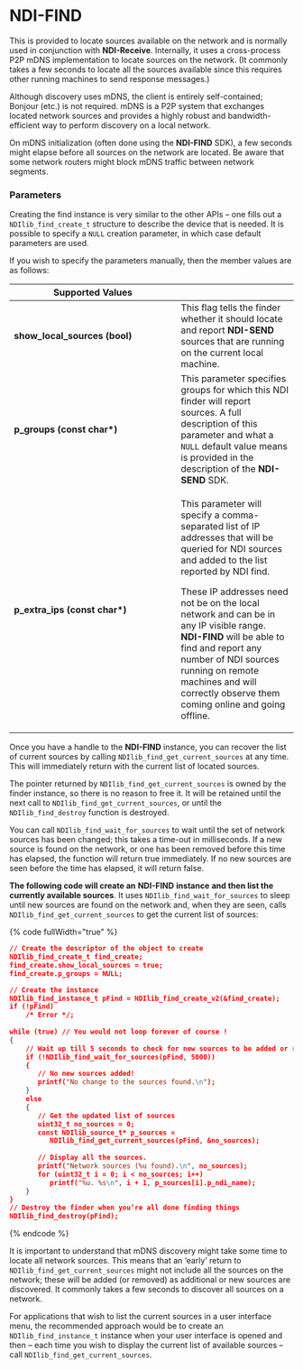 # NDI-FIND

This is provided to locate sources available on the network and is normally used in conjunction with **NDI-Receive**. Internally, it uses a cross-process P2P mDNS implementation to locate sources on the network. (It commonly takes a few seconds to locate all the sources available since this requires other running machines to send response messages.)

Although discovery uses mDNS, the client is entirely self-contained; Bonjour (etc.) is not required. mDNS is a P2P system that exchanges located network sources and provides a highly robust and bandwidth-efficient way to perform discovery on a local network.

On mDNS initialization (often done using the **NDI-FIND** SDK), a few seconds might elapse before all sources on the network are located. Be aware that some network routers might block mDNS traffic between network segments.

### Parameters

Creating the find instance is very similar to the other APIs – one fills out a `NDIlib_find_create_t` structure to describe the device that is needed. It is possible to specify a `NULL` creation parameter, in which case default parameters are used.

If you wish to specify the parameters manually, then the member values are as follows:

<table data-full-width="true"><thead><tr><th width="280">Supported Values</th><th></th></tr></thead><tbody><tr><td><strong>show_local_sources (bool)</strong></td><td>This flag tells the finder whether it should locate and report <strong>NDI-SEND</strong> sources that are running on the current local machine.</td></tr><tr><td><strong>p_groups (const char*)</strong></td><td>This parameter specifies groups for which this NDI finder will report sources. A full description of this parameter and what a <code>NULL</code> default value means is provided in the description of the <strong>NDI-SEND</strong> SDK.</td></tr><tr><td><strong>p_extra_ips (const char*)</strong></td><td><p>This parameter will specify a comma-separated list of IP addresses that will be queried for NDI sources and added to the list reported by NDI find.</p><p></p><p>These IP addresses need not be on the local network and can be in any IP visible range. <strong>NDI-FIND</strong> will be able to find and report any number of NDI sources running on remote machines and will correctly observe them coming online and going offline.</p></td></tr></tbody></table>

Once you have a handle to the **NDI-FIND** instance, you can recover the list of current sources by calling `NDIlib_find_get_current_sources` at any time. This will immediately return with the current list of located sources.

The pointer returned by `NDIlib_find_get_current_sources` is owned by the finder instance, so there is no reason to free it. It will be retained until the next call to `NDIlib_find_get_current_sources`, or until the `NDIlib_find_destroy` function is destroyed.

You can call `NDIlib_find_wait_for_sources` to wait until the set of network sources has been changed; this takes a time-out in milliseconds. If a new source is found on the network, or one has been removed before this time has elapsed, the function will return true immediately. If no new sources are seen before the time has elapsed, it will return false.

**The following code will create an** **NDI-FIND** **instance** **and then list the currently available sources**. It uses `NDIlib_find_wait_for_sources` to sleep until new sources are found on the network and, when they are seen, calls `NDIlib_find_get_current_sources` to get the current list of sources:

{% code fullWidth="true" %}
```json
// Create the descriptor of the object to create 
NDIlib_find_create_t find_create; 
find_create.show_local_sources = true; 
find_create.p_groups = NULL;

// Create the instance
NDIlib_find_instance_t pFind = NDIlib_find_create_v2(&find_create); 
if (!pFind)
    /* Error */;
    
while (true) // You would not loop forever of course ! 
{
    // Wait up till 5 seconds to check for new sources to be added or removed 
    if (!NDIlib_find_wait_for_sources(pFind, 5000))
    {
       // No new sources added!
       printf("No change to the sources found.\n"); 
    }
    else
    {
       // Get the updated list of sources 
       uint32_t no_sources = 0;
       const NDIlib_source_t* p_sources =
          NDIlib_find_get_current_sources(pFind, &no_sources);
          
       // Display all the sources.
       printf("Network sources (%u found).\n", no_sources); 
       for (uint32_t i = 0; i < no_sources; i++)
          printf("%u. %s\n", i + 1, p_sources[i].p_ndi_name);
    }
}
// Destroy the finder when you’re all done finding things 
NDIlib_find_destroy(pFind);
```
{% endcode %}

It is important to understand that mDNS discovery might take some time to locate all network sources. This means that an ‘early’ return to `NDIlib_find_get_current_sources` might not include all the sources on the network; these will be added (or removed) as additional or new sources are discovered. It commonly takes a few seconds to discover all sources on a network.

For applications that wish to list the current sources in a user interface menu, the recommended approach would be to create an `NDIlib_find_instance_t` instance when your user interface is opened and then – each time you wish to display the current list of available sources – call `NDIlib_find_get_current_sources`.&#x20;
